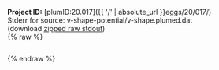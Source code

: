**Project ID:** [plumID:20.017]({{ '/' | absolute_url }}eggs/20/017/)  
Stderr for source:  v-shape-potential/v-shape.plumed.dat   
(download [zipped raw stdout](v-shape.plumed.dat.plumed_master.stdout.txt.zip))  
{% raw %}
<pre>
</pre>
{% endraw %}
